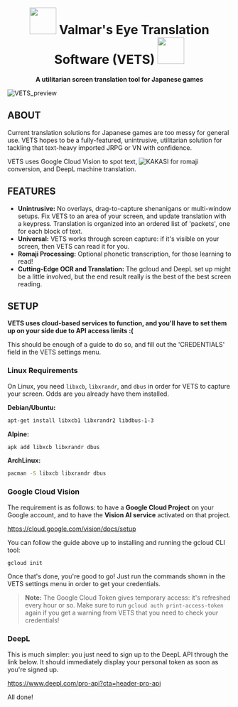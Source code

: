 <h1 align="center"><img src="https://github.com/paylhorse/valmar/assets/74363924/dc6fc259-1c13-4e75-9567-db63a9f97659" width=60px></img> Valmar's Eye Translation Software (VETS) <img src="https://github.com/paylhorse/valmar/assets/74363924/dc6fc259-1c13-4e75-9567-db63a9f97659" width=60px></img></h1>
<p align="center">
<strong>A utilitarian screen translation tool for Japanese games</strong>
</p>

![VETS_preview](https://github.com/paylhorse/VETS/assets/74363924/3f79d151-60be-4e78-8cbb-4873ef82f213)

## ABOUT

Current translation solutions for Japanese games are too messy for general use. VETS hopes to be a fully-featured, unintrusive, utilitarian solution for tackling that text-heavy imported JRPG or VN with confidence.

VETS uses Google Cloud Vision to spot text, ![KAKASI](http://kakasi.namazu.org/index.html.en) for romaji conversion, and DeepL machine translation.

## FEATURES

- **Unintrusive:** No overlays, drag-to-capture shenanigans or multi-window setups. Fix VETS to an area of your screen, and update translation with a keypress. Translation is organized into an ordered list of 'packets', one for each block of text.
- **Universal:** VETS works through screen capture: if it's visible on your screen, then VETS can read it for you.
- **Romaji Processing:** Optional phonetic transcription, for those learning to read!
- **Cutting-Edge OCR and Translation:** The gcloud and DeepL set up might be a little involved, but the end result really is the best of the best screen reading.

## SETUP

**VETS uses cloud-based services to function, and you'll have to set them up on your side due to API access limits :(**

This should be enough of a guide to do so, and fill out the 'CREDENTIALS' field in the VETS settings menu.

### Linux Requirements

On Linux, you need `libxcb`, `libxrandr`, and `dbus` in order for VETS to capture your screen. Odds are you already have them installed.

**Debian/Ubuntu:**

```sh
apt-get install libxcb1 libxrandr2 libdbus-1-3
```

**Alpine:**

```sh
apk add libxcb libxrandr dbus
```

**ArchLinux:**

```sh
pacman -S libxcb libxrandr dbus
```
### Google Cloud Vision

The requirement is as follows: to have a **Google Cloud Project** on your Google account, and to have the **Vision AI service** activated on that project.

https://cloud.google.com/vision/docs/setup

You can follow the guide above up to installing and running the gcloud CLI tool:

```bash
gcloud init
```

Once that's done, you're good to go! Just run the commands shown in the VETS settings menu in order to get your credentials.

> **Note:**
> The Google Cloud Token gives temporary access: it's refreshed every hour or so. Make sure to run `gcloud auth print-access-token` again if you get a warning from VETS that you need to check your credentials!

### DeepL

This is much simpler: you just need to sign up to the DeepL API through the link below. It should immediately display your personal token as soon as you're signed up.

https://www.deepl.com/pro-api?cta=header-pro-api

All done!
